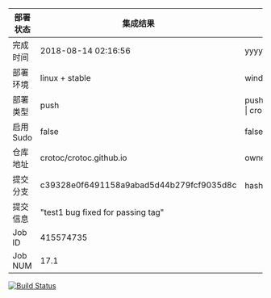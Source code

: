 部署状态 | 集成结果 | 参考值
---|---|---
完成时间 | 2018-08-14 02:16:56 | yyyy-mm-dd hh:mm:ss
部署环境 | linux + stable | window \| linux + stable
部署类型 | push | push \| pull_request \| api \| cron
启用Sudo | false | false \| true
仓库地址 | crotoc/crotoc.github.io | owner_name/repo_name
提交分支 | c39328e0f6491158a9abad5d44b279fcf9035d8c | hash 16位
提交信息 | "test1 bug fixed for passing tag" |
Job ID   | 415574735 |
Job NUM  | 17.1 |
[![Build Status](https://travis-ci.org/crotoc/crotoc.github.io.svg?branch=master)](https://travis-ci.org/crotoc/crotoc.github.io)
